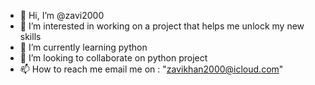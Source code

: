 - 👋 Hi, I’m @zavi2000
- 👀 I’m interested in working on a project that helps me unlock my new skills
- 🌱 I’m currently learning python
- 💞️ I’m looking to collaborate on python project
- 📫 How to reach me email me on : "zavikhan2000@icloud.com" 

<!---
zavi2000/zavi2000 is a ✨ special ✨ repository because its `README.md` (this file) appears on your GitHub profile.
You can click the Preview link to take a look at your changes.
--->
